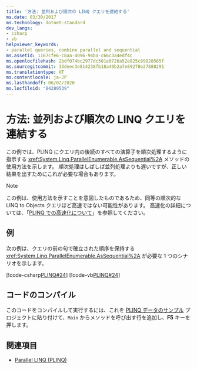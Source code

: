 ```yaml
---
title: '方法: 並列および順次の LINQ クエリを連結する'
ms.date: 03/30/2017
ms.technology: dotnet-standard
dev_langs:
- csharp
- vb
helpviewer_keywords:
- parallel queries, combine parallel and sequential
ms.assetid: 1167cfe6-c8aa-4096-94ba-c66c3a4edf4c
ms.openlocfilehash: 2bdf074bc2977dc501e0726a52e825c89828565f
ms.sourcegitcommit: 33deec3e814238fb18a49b2a7e89278e27888291
ms.translationtype: HT
ms.contentlocale: ja-JP
ms.lasthandoff: 06/02/2020
ms.locfileid: "84289539"
---
```

# <a name="how-to-combine-parallel-and-sequential-linq-queries"></a>方法: 並列および順次の LINQ クエリを連結する

この例では、PLINQ にクエリ内の後続のすべての演算子を順次処理するように指示する <xref:System.Linq.ParallelEnumerable.AsSequential%2A> メソッドの使用方法を示します。 順次処理はしばしば並列処理よりも遅いですが、正しい結果を出すためにこれが必要な場合もあります。  
  
> [!NOTE]
> この例は、使用方法を示すことを意図したものであるため、同等の順次的な LINQ to Objects クエリほど高速ではない可能性があります。 高速化の詳細については、「[PLINQ での高速化について](understanding-speedup-in-plinq.md)」を参照してください。  
  
## <a name="example"></a>例  
 次の例は、クエリの前の句で確立された順序を保持する <xref:System.Linq.ParallelEnumerable.AsSequential%2A> が必要な 1 つのシナリオを示します。  
  
 [!code-csharp[PLINQ#24](../../../samples/snippets/csharp/VS_Snippets_Misc/plinq/cs/plinqsamples.cs#24)]
 [!code-vb[PLINQ#24](../../../samples/snippets/visualbasic/VS_Snippets_Misc/plinq/vb/plinqsnippets1.vb#24)]  
  
## <a name="compiling-the-code"></a>コードのコンパイル  
 このコードをコンパイルして実行するには、これを [PLINQ データのサンプル](plinq-data-sample.md) プロジェクトに貼り付けて、`Main` からメソッドを呼び出す行を追加し、**F5** キーを押します。  
  
## <a name="see-also"></a>関連項目

- [Parallel LINQ (PLINQ)](introduction-to-plinq.md)
